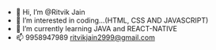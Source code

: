 - 👋 Hi, I’m @Ritvik Jain
- 👀 I’m interested in coding...(HTML, CSS AND JAVASCRIPT)
- 🌱 I’m currently learning JAVA and REACT-NATIVE
- 📫 9958947989
ritvikjain2999@gmail.com

<!---
TOPPERSORRY/TOPPERSORRY is a ✨ special ✨ repository because its `README.md` (this file) appears on your GitHub profile.
You can click the Preview link to take a look at your changes.
--->
